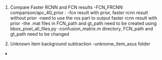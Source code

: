 1. Compare Faster RCNN and FCN results
-FCN_FRCNN comparison/apc_40_prior : 
-fcn result with prior, faster rcnn result without prior
-need to use the ros part to output faster rcnn result with prior
-the .mat files in FCN_path and gt_path need to be created using bbox_pixel_all_files.py
-confusion_matrix.m directory, FCN_path and gt_path need to be changed


2. Unknown item background subtraction
-unknonw_item_asus folder 
-
